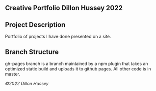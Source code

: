 Creative Portfolio
Dillon Hussey 2022
---
## Project Description
Portfolio of projects I have done presented on a site.

## Branch Structure
gh-pages branch is a branch maintained by a npm plugin that takes an optimized
static build and uploads it to github pages. All other code is in master.

*©2022 Dillon Hussey*